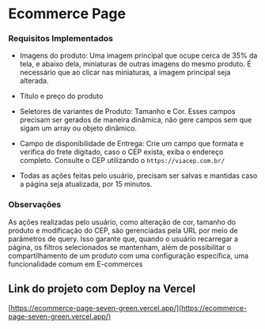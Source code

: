 # Ecommerce Page

### Requisitos Implementados

- Imagens do produto: Uma imagem principal que ocupe cerca de 35% da tela, e abaixo dela, miniaturas de outras imagens do mesmo produto. É necessário que ao clicar nas miniaturas, a imagem principal seja alterada.

- Título e preço do produto

- Seletores de variantes de Produto: Tamanho e Cor. Esses campos precisam ser gerados de maneira dinâmica, não gere campos sem que sigam um array ou objeto dinâmico.

- Campo de disponibilidade de Entrega: Crie um campo que formata e verifica do frete digitado, caso o CEP exista, exiba o endereço completo. Consulte o CEP utilizando o `https://viacep.com.br/`

- Todas as ações feitas pelo usuário, precisam ser salvas e mantidas caso a página seja atualizada, por 15 minutos.

### Observações

As ações realizadas pelo usuário, como alteração de cor, tamanho do produto e modificação do CEP, são gerenciadas pela URL por meio de parâmetros de query. Isso garante que, quando o usuário recarregar a página, os filtros selecionados se mantenham, além de possibilitar o compartilhamento de um produto com uma configuração específica, uma funcionalidade comum em E-commerces

## Link do projeto com Deploy na Vercel

[https://ecommerce-page-seven-green.vercel.app/](https://ecommerce-page-seven-green.vercel.app/)
